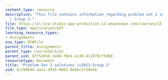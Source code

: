 ```yaml
---
content_type: resource
description: "This file contains information regarding problem set 2 solutions \u2013\
  \ Group 2."
file: https://ol-ocw-studio-app-production.s3.amazonaws.com/courses/15-053-optimization-methods-in-management-science-spring-2013/4c298694aaa1d95800620e6bc27304e6_MIT15_053S13_ps2-2sol.pdf
file_type: application/pdf
learning_resource_types:
- Assignments
ocw_type: OCWFile
parent_title: Assignments
parent_type: CourseSection
parent_uid: 6ff52b58-2e04-f6b4-a130-411870cf5d80
resourcetype: Document
title: "Problem Set 2 solutions \u2013 Group 2"
uid: 4c298694-aaa1-d958-0062-0e6bc27304e6
---
```

